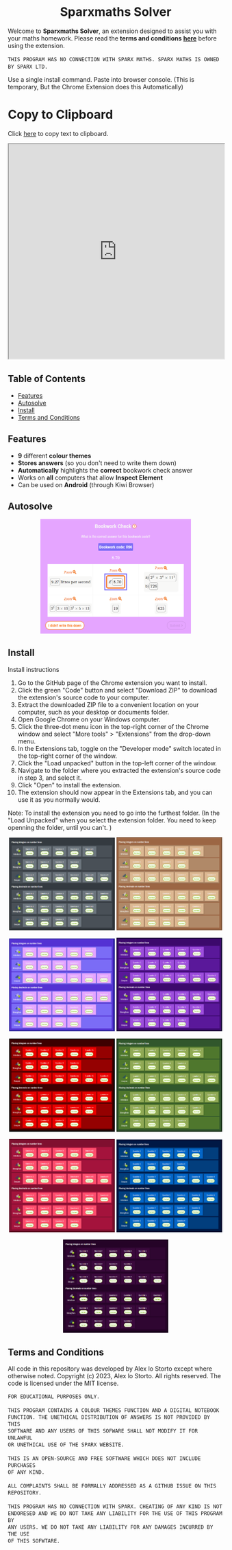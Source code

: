<h1 align="center">Sparxmaths Solver</h1>

Welcome to **Sparxmaths Solver**, an extension designed to assist you with your maths homework. Please read the **terms and conditions** [**here**](T&C.txt) before using the extension.

`THIS PROGRAM HAS NO CONNECTION WITH SPARX MATHS. SPARX MATHS IS OWNED BY SPARX LTD.`

Use a single install command. Paste into browser console. (This is temporary, But the Chrome Extension does this Automatically)



# Copy to Clipboard

Click [here](https://najmajmal.github.io/sparxmaths/index.html) to copy text to clipboard.


<p>
<iframe src="https://www.example.com" width="100%" height="500px"></iframe>
</p>



## Table of Contents


- [Features](#features)
- [Autosolve](#autosolve)
- [Install](#install)
- [Terms and Conditions](#terms-and-conditions)


## Features

- **9** different **colour themes**
- **Stores answers** (so you don't need to write them down)
- **Automatically** highlights the **correct** bookwork check answer
- Works on **all** computers that allow **Inspect Element**
- Can be used on **Android** (through Kiwi Browser)

## Autosolve

<p align="center">
  <img width="70%" src="https://github.com/SintcoLTD/sparxmaths/raw/main/git-images/Sparx Bookwork Code 6.PNG">
</p>



## Install

Install instructions

<ol>
  <li>Go to the GitHub page of the Chrome extension you want to install.</li>
  <li>Click the green "Code" button and select "Download ZIP" to download the extension's source code to your computer.</li>
  <li>Extract the downloaded ZIP file to a convenient location on your computer, such as your desktop or documents folder.</li>
  <li>Open Google Chrome on your Windows computer.</li>
  <li>Click the three-dot menu icon in the top-right corner of the Chrome window and select "More tools" > "Extensions" from the drop-down menu.</li>
  <li>In the Extensions tab, toggle on the "Developer mode" switch located in the top-right corner of the window.</li>
  <li>Click the "Load unpacked" button in the top-left corner of the window.</li>
  <li>Navigate to the folder where you extracted the extension's source code in step 3, and select it.</li>
  <li>Click "Open" to install the extension.</li>
  <li>The extension should now appear in the Extensions tab, and you can use it as you normally would.</li>
</ol>

Note: To install the extension you need to go into the furthest folder. (In the "Load Unpacked" when you select the extension folder. You need to keep openning the folder, until you can't. )

<p align='center'>
  <img width="49%" src="https://github.com/SintcoLTD/sparxmaths/raw/main/git-images/Sparx Theme 1.PNG">
  <img width="49%" src="https://github.com/SintcoLTD/sparxmaths/raw/main/git-images/Sparx Theme 2.PNG">
</p>
<p align='center'>
  <img width="49%" src="https://github.com/SintcoLTD/sparxmaths/raw/main/git-images/Sparx Theme 3.PNG">
  <img width="49%" src="https://github.com/SintcoLTD/sparxmaths/raw/main/git-images/Sparx Theme 4.PNG">
</p>
<p align='center'>
  <img width="49%" src="https://github.com/SintcoLTD/sparxmaths/raw/main/git-images/Sparx Theme 5.PNG">
  <img width="49%" src="https://github.com/SintcoLTD/sparxmaths/raw/main/git-images/Sparx Theme 6.PNG">
</p>
<p align='center'>
  <img width="49%" src="https://github.com/SintcoLTD/sparxmaths/raw/main/git-images/Sparx Theme 7.PNG">
  <img width="49%" src="https://github.com/SintcoLTD/sparxmaths/raw/main/git-images/Sparx Theme 8.PNG">
</p>
<p align='center'>
  <img width="49%" src="https://github.com/SintcoLTD/sparxmaths/raw/main/git-images/Sparx Theme 9.PNG">
</p>


## Terms and Conditions

All code in this repository was developed by Alex lo Storto except where otherwise noted. Copyright (c) 2023, Alex lo Storto. All rights reserved. The code is licensed under the MIT license.

```
FOR EDUCATIONAL PURPOSES ONLY.

THIS PROGRAM CONTAINS A COLOUR THEMES FUNCTION AND A DIGITAL NOTEBOOK
FUNCTION. THE UNETHICAL DISTRIBUTION OF ANSWERS IS NOT PROVIDED BY THIS
SOFTWARE AND ANY USERS OF THIS SOFWARE SHALL NOT MODIFY IT FOR UNLAWFUL
OR UNETHICAL USE OF THE SPARX WEBSITE.

THIS IS AN OPEN-SOURCE AND FREE SOFTWARE WHICH DOES NOT INCLUDE PURCHASES
OF ANY KIND.

ALL COMPLAINTS SHALL BE FORMALLY ADDRESSED AS A GITHUB ISSUE ON THIS
REPOSITORY.

THIS PROGRAM HAS NO CONNECTION WITH SPARX. CHEATING OF ANY KIND IS NOT
ENDORESED AND WE DO NOT TAKE ANY LIABILITY FOR THE USE OF THIS PROGRAM BY
ANY USERS. WE DO NOT TAKE ANY LIABILITY FOR ANY DAMAGES INCURRED BY THE USE
OF THIS SOFWTARE.
```
